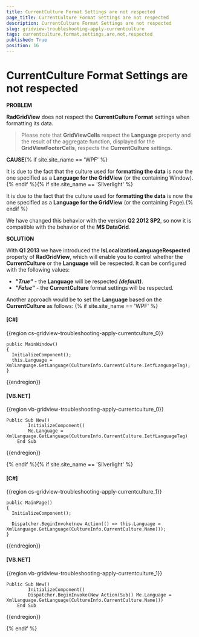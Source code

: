 ```yaml
---
title: CurrentCulture Format Settings are not respected
page_title: CurrentCulture Format Settings are not respected
description: CurrentCulture Format Settings are not respected
slug: gridview-troubleshooting-apply-currentculture
tags: currentculture,format,settings,are,not,respected
published: True
position: 16
---
```


# CurrentCulture Format Settings are not respected

__PROBLEM__

__RadGridView__ does not respect the __CurrentCulture Format__ settings when formatting its data.

>Please note that __GridViewCells__ respect the __Language__ property and the result of the aggregate function, displayed for the __GridViewFooterCells__, respects the __CurrentCulture__ settings.
          

__CAUSE__{% if site.site_name == 'WPF' %}

It is due to the fact that the culture used for __formatting the data__ is now the one specified as a __Language for the GridView__ (or the containing Window).{% endif %}{% if site.site_name == 'Silverlight' %}

It is due to the fact that the culture used for __formatting the data__ is now the one specified as a __Language for the GridView__ (or the containing Page).{% endif %}

We have changed this behavior with the version __Q2 2012 SP2__, so now it is compatible with the behavior of the __MS DataGrid__.

__SOLUTION__

With __Q1 2013__ we have introduced the __IsLocalizationLanguageRespected__ property of __RadGridView__, which will enable you to control whether the __CurrentCulture__ or the __Language__ will be respected. It can be configured with the following values: 

* ___"True"___ - the __Language__ will be respected ___(default)___.
* ___"False"___ - the __CurrentCulture__ format settings will be respected.

Another approach would be to set the __Language__ based on the __CurrentCulture__  as follows:
{% if site.site_name == 'WPF' %}

#### __[C#]__

{{region cs-gridview-troubleshooting-apply-currentculture_0}}

	public MainWindow()
	{
	  InitializeComponent();
	  this.Language = XmlLanguage.GetLanguage(CultureInfo.CurrentCulture.IetfLanguageTag);
	}
{{endregion}}

#### __[VB.NET]__

{{region vb-gridview-troubleshooting-apply-currentculture_0}}

	Public Sub New()
            InitializeComponent()
            Me.Language = XmlLanguage.GetLanguage(CultureInfo.CurrentCulture.IetfLanguageTag)
        End Sub
{{endregion}}

{% endif %}{% if site.site_name == 'Silverlight' %}



#### __[C#]__

{{region cs-gridview-troubleshooting-apply-currentculture_1}}

	public MainPage()
	{
	  InitializeComponent();
	  
	  Dispatcher.BeginInvoke(new Action(() => this.Language = XmlLanguage.GetLanguage(CultureInfo.CurrentCulture.Name)));
	}	
{{endregion}}

#### __[VB.NET]__

{{region vb-gridview-troubleshooting-apply-currentculture_1}}

	Public Sub New()
            InitializeComponent()
            Dispatcher.BeginInvoke(New Action(Sub() Me.Language = XmlLanguage.GetLanguage(CultureInfo.CurrentCulture.Name)))
        End Sub	
{{endregion}}

{% endif %}
